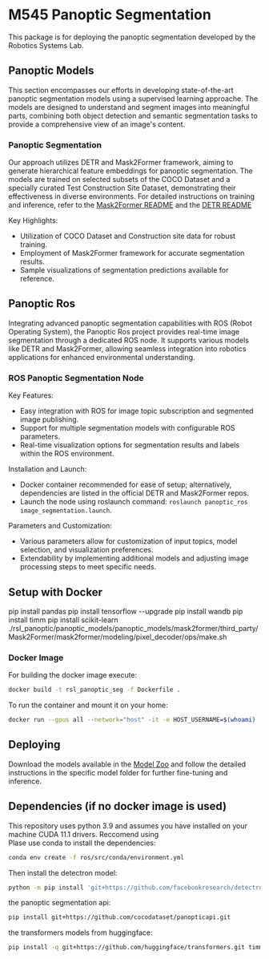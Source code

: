 # M545 Panoptic Segmentation

This package is for deploying the panoptic segmentation developed by the Robotics Systems Lab.

## Panoptic Models 

This section encompasses our efforts in developing state-of-the-art panoptic segmentation models using a supervised learning approache. The models are designed to understand and segment images into meaningful parts, combining both object detection and semantic segmentation tasks to provide a comprehensive view of an image's content.

### Panoptic Segmentation

Our approach utilizes DETR and Mask2Former framework, aiming to generate hierarchical feature embeddings for panoptic segmentation. The models are trained on selected subsets of the COCO Dataset and a specially curated Test Construction Site Dataset, demonstrating their effectiveness in diverse environments. For detailed instructions on training and inference, refer to the [Mask2Former README](panoptic_models/panoptic_models/mask2former/README.md) and the [DETR README](panoptic_model/panoptic_models/detr/README.md) 

Key Highlights:
- Utilization of COCO Dataset and Construction site data for robust training.
- Employment of Mask2Former framework for accurate segmentation results.
- Sample visualizations of segmentation predictions available for reference.

## Panoptic Ros 

Integrating advanced panoptic segmentation capabilities with ROS (Robot Operating System), the Panoptic Ros project provides real-time image segmentation through a dedicated ROS node. It supports various models like DETR and Mask2Former, allowing seamless integration into robotics applications for enhanced environmental understanding.

### ROS Panoptic Segmentation Node

Key Features:
- Easy integration with ROS for image topic subscription and segmented image publishing.
- Support for multiple segmentation models with configurable ROS parameters.
- Real-time visualization options for segmentation results and labels within the ROS environment.

Installation and Launch:
- Docker container recommended for ease of setup; alternatively, dependencies are listed in the official DETR and Mask2Former repos.
- Launch the node using roslaunch command: `roslaunch panoptic_ros image_segmentation.launch`.

Parameters and Customization:
- Various parameters allow for customization of input topics, model selection, and visualization preferences.
- Extendability by implementing additional models and adjusting image processing steps to meet specific needs.

## Setup with Docker

pip install pandas
pip install tensorflow --upgrade
pip install wandb 
pip install timm
pip install scikit-learn
./rsl_panoptic/panoptic_models/panoptic_models/mask2former/third_party/Mask2Former/mask2former/modeling/pixel_decoder/ops/make.sh

### Docker Image

For building the docker image execute:
```bash
docker build -t rsl_panoptic_seg -f Dockerfile .
```
To run the container and mount it on your home:
```bash
docker run --gpus all --network="host" -it -e HOST_USERNAME=$(whoami) -e HOST_UID=$(id -u) -e HOST_GID=$(id -g) -v /home/$(whoami):/home/$(whoami) rsl_panoptic_seg
```

## Deploying

Download the models available in the [Model Zoo](MODEL_ZOO.md) and follow the detailed instructions in the specific model folder for further fine-tuning and inference.

## Dependencies (if no docker image is used)

This repository uses python 3.9 and assumes you have installed on your machine CUDA 11.1 drivers. Reccomend using  
Plase use conda to install the dependencies: 
```bash
conda env create -f ros/src/conda/environment.yml
```
Then install the detectron model: 
```bash 
python -m pip install 'git+https://github.com/facebookresearch/detectron2.git'
```
the panoptic segmentation api:
```bash
pip install git+https://github.com/cocodataset/panopticapi.git
```
the transformers models from huggingface:
```bash
pip install -q git+https://github.com/huggingface/transformers.git timm
```
